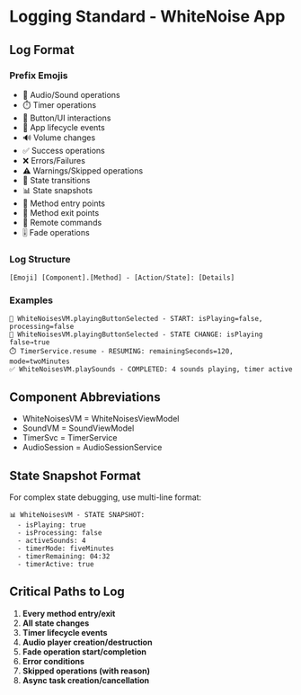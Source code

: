 # Logging Standard - WhiteNoise App

## Log Format

### Prefix Emojis
- 🎵 Audio/Sound operations
- ⏱️ Timer operations
- 🔘 Button/UI interactions
- 📱 App lifecycle events
- 🔊 Volume changes
- ✅ Success operations
- ❌ Errors/Failures
- ⚠️ Warnings/Skipped operations
- 🔄 State transitions
- 📊 State snapshots
- 🎯 Method entry points
- 🏁 Method exit points
- 📡 Remote commands
- 🎚️ Fade operations

### Log Structure
```
[Emoji] [Component].[Method] - [Action/State]: [Details]
```

### Examples
```
🎯 WhiteNoisesVM.playingButtonSelected - START: isPlaying=false, processing=false
🔄 WhiteNoisesVM.playingButtonSelected - STATE CHANGE: isPlaying false→true
⏱️ TimerService.resume - RESUMING: remainingSeconds=120, mode=twoMinutes
✅ WhiteNoisesVM.playSounds - COMPLETED: 4 sounds playing, timer active
```

## Component Abbreviations
- WhiteNoisesVM = WhiteNoisesViewModel
- SoundVM = SoundViewModel
- TimerSvc = TimerService
- AudioSession = AudioSessionService

## State Snapshot Format
For complex state debugging, use multi-line format:
```
📊 WhiteNoisesVM - STATE SNAPSHOT:
  - isPlaying: true
  - isProcessing: false
  - activeSounds: 4
  - timerMode: fiveMinutes
  - timerRemaining: 04:32
  - timerActive: true
```

## Critical Paths to Log
1. **Every method entry/exit**
2. **All state changes**
3. **Timer lifecycle events**
4. **Audio player creation/destruction**
5. **Fade operation start/completion**
6. **Error conditions**
7. **Skipped operations (with reason)**
8. **Async task creation/cancellation**